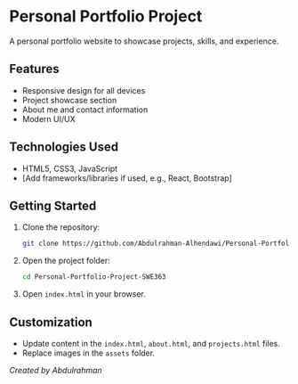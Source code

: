 # Personal Portfolio Project

A personal portfolio website to showcase projects, skills, and experience.

## Features

- Responsive design for all devices
- Project showcase section
- About me and contact information
- Modern UI/UX

## Technologies Used

- HTML5, CSS3, JavaScript
- [Add frameworks/libraries if used, e.g., React, Bootstrap]

## Getting Started

1. Clone the repository:
    ```bash
    git clone https://github.com/Abdulrahman-Alhendawi/Personal-Portfolio-Project-SWE363.git
    ```
2. Open the project folder:
    ```bash
    cd Personal-Portfolio-Project-SWE363

    ```
3. Open `index.html` in your browser.

## Customization

- Update content in the `index.html`, `about.html`, and `projects.html` files.
- Replace images in the `assets` folder.

*Created by Abdulrahman*